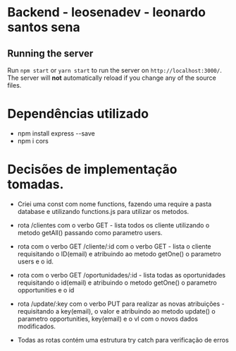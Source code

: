 # Backend - leosenadev - leonardo santos sena

## Running the server

Run `npm start` or `yarn start` to run the server on `http://localhost:3000/`. The server will **not** automatically reload if you change any of the source files.

# Dependências utilizado

* npm install express --save
* npm i cors

# Decisões de implementação tomadas.

* Criei uma const com nome functions, fazendo uma require a pasta database e utilizando functions.js para utilizar os metodos.

* rota /clientes  com o verbo GET - lista todos os cliente utilizando o metodo getAll() passando como parametro users. 

* rota com o verbo GET /cliente/:id com o verbo GET  - lista o cliente requisitando o ID(email) e atribuindo ao metodo getOne() o parametro users e o id.

* rota com o verbo GET  /oportunidades/:id - lista todas as oportunidades requisitando o id(email) e atribuindo o metodo getOne() o parametro opportunities e o id
* rota /update/:key com o verbo PUT para realizar as novas atribuições -
requisitando a key(email), o valor e atribuindo ao metodo update() o parametro opportunities, key(email) e o vl com o novos dados modificados.

* Todas as rotas contém uma estrutura try catch para verificação de erros